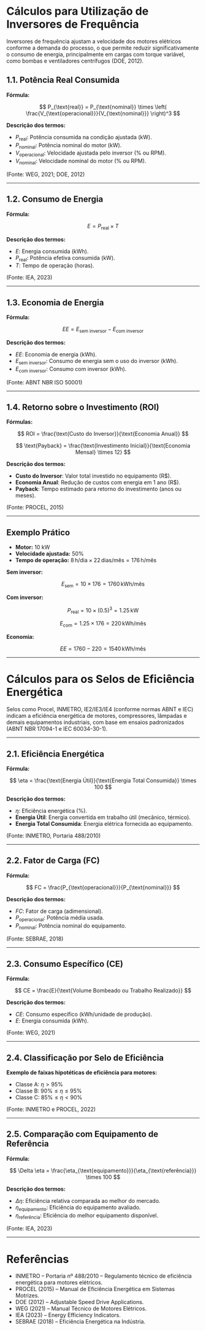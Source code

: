 # Cálculos para Utilização de Inversores de Frequência

Inversores de frequência ajustam a velocidade dos motores elétricos conforme a demanda do processo, o que permite reduzir significativamente o consumo de energia, principalmente em cargas com torque variável, como bombas e ventiladores centrífugos (DOE, 2012).

## 1.1. Potência Real Consumida

**Fórmula:**

$$
P_{\text{real}} = P_{\text{nominal}} \times \left( \frac{V_{\text{operacional}}}{V_{\text{nominal}}} \right)^3
$$

**Descrição dos termos:**

- $P_{\text{real}}$: Potência consumida na condição ajustada (kW).
- $P_{\text{nominal}}$: Potência nominal do motor (kW).
- $V_{\text{operacional}}$: Velocidade ajustada pelo inversor (% ou RPM).
- $V_{\text{nominal}}$: Velocidade nominal do motor (% ou RPM).

(Fonte: WEG, 2021; DOE, 2012)

---

## 1.2. Consumo de Energia

**Fórmula:**

$$
E = P_{\text{real}} \times T
$$

**Descrição dos termos:**

- $E$: Energia consumida (kWh).
- $P_{\text{real}}$: Potência efetiva consumida (kW).
- $T$: Tempo de operação (horas).

(Fonte: IEA, 2023)

---

## 1.3. Economia de Energia

**Fórmula:**

$$
EE = E_{\text{sem inversor}} - E_{\text{com inversor}}
$$

**Descrição dos termos:**

- $EE$: Economia de energia (kWh).
- $E_{\text{sem inversor}}$: Consumo de energia sem o uso do inversor (kWh).
- $E_{\text{com inversor}}$: Consumo com inversor (kWh).

(Fonte: ABNT NBR ISO 50001)

---

## 1.4. Retorno sobre o Investimento (ROI)

**Fórmulas:**

$$
ROI = \frac{\text{Custo do Inversor}}{\text{Economia Anual}}
$$

$$
\text{Payback} = \frac{\text{Investimento Inicial}}{\text{Economia Mensal} \times 12}
$$

**Descrição dos termos:**

- **Custo do Inversor**: Valor total investido no equipamento (R$).
- **Economia Anual**: Redução de custos com energia em 1 ano (R$).
- **Payback**: Tempo estimado para retorno do investimento (anos ou meses).

(Fonte: PROCEL, 2015)

---

## Exemplo Prático

- **Motor:** 10 kW  
- **Velocidade ajustada:** 50%  
- **Tempo de operação:** $8\, \text{h/dia} \times 22\, \text{dias/mês} = 176\, \text{h/mês}$  

**Sem inversor:**

$$
E_{\text{sem}} = 10 \times 176 = 1760 \, \text{kWh/mês}
$$

**Com inversor:**

$$
P_{\text{real}} = 10 \times (0.5)^3 = 1.25 \, \text{kW}
$$

$$
E_{\text{com}} = 1.25 \times 176 = 220 \, \text{kWh/mês}
$$

**Economia:**

$$
EE = 1760 - 220 = 1540 \, \text{kWh/mês}
$$

---

# Cálculos para os Selos de Eficiência Energética

Selos como Procel, INMETRO, IE2/IE3/IE4 (conforme normas ABNT e IEC) indicam a eficiência energética de motores, compressores, lâmpadas e demais equipamentos industriais, com base em ensaios padronizados (ABNT NBR 17094-1 e IEC 60034-30-1).

---

## 2.1. Eficiência Energética

**Fórmula:**

$$
\eta = \frac{\text{Energia Útil}}{\text{Energia Total Consumida}} \times 100
$$

**Descrição dos termos:**

- $\eta$: Eficiência energética (%).
- **Energia Útil**: Energia convertida em trabalho útil (mecânico, térmico).
- **Energia Total Consumida**: Energia elétrica fornecida ao equipamento.

(Fonte: INMETRO, Portaria 488/2010)

---

## 2.2. Fator de Carga (FC)

**Fórmula:**

$$
FC = \frac{P_{\text{operacional}}}{P_{\text{nominal}}}
$$

**Descrição dos termos:**

- $FC$: Fator de carga (adimensional).
- $P_{\text{operacional}}$: Potência média usada.
- $P_{\text{nominal}}$: Potência nominal do equipamento.

(Fonte: SEBRAE, 2018)

---

## 2.3. Consumo Específico (CE)

**Fórmula:**

$$
CE = \frac{E}{\text{Volume Bombeado ou Trabalho Realizado}}
$$

**Descrição dos termos:**

- $CE$: Consumo específico (kWh/unidade de produção).
- $E$: Energia consumida (kWh).

(Fonte: WEG, 2021)

---

## 2.4. Classificação por Selo de Eficiência

**Exemplo de faixas hipotéticas de eficiência para motores:**

- Classe A: $\eta > 95\%$
- Classe B: $90\% \leq \eta \leq 95\%$
- Classe C: $85\% \leq \eta < 90\%$

(Fonte: INMETRO e PROCEL, 2022)

---

## 2.5. Comparação com Equipamento de Referência

**Fórmula:**

$$
\Delta \eta = \frac{\eta_{\text{equipamento}}}{\eta_{\text{referência}}} \times 100
$$

**Descrição dos termos:**

- $\Delta \eta$: Eficiência relativa comparada ao melhor do mercado.
- $\eta_{\text{equipamento}}$: Eficiência do equipamento avaliado.
- $\eta_{\text{referência}}$: Eficiência do melhor equipamento disponível.

(Fonte: IEA, 2023)

---

# Referências

- INMETRO – Portaria nº 488/2010 – Regulamento técnico de eficiência energética para motores elétricos.
- PROCEL (2015) – Manual de Eficiência Energética em Sistemas Motrizes.
- DOE (2012) – Adjustable Speed Drive Applications.
- WEG (2021) – Manual Técnico de Motores Elétricos.
- IEA (2023) – Energy Efficiency Indicators.
- SEBRAE (2018) – Eficiência Energética na Indústria.
